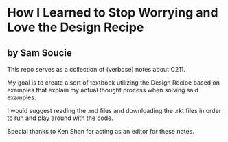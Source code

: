 # How I Learned to Stop Worrying and Love the Design Recipe
## by Sam Soucie

This repo serves as a collection of (verbose) notes about C211.

My goal is to create a sort of textbook utilizing the Design Recipe based on examples that explain my actual thought process
when solving said examples.

I would suggest reading the .md files and downloading the .rkt files in order to run and play around with the code.

Special thanks to Ken Shan for acting as an editor for these notes.

